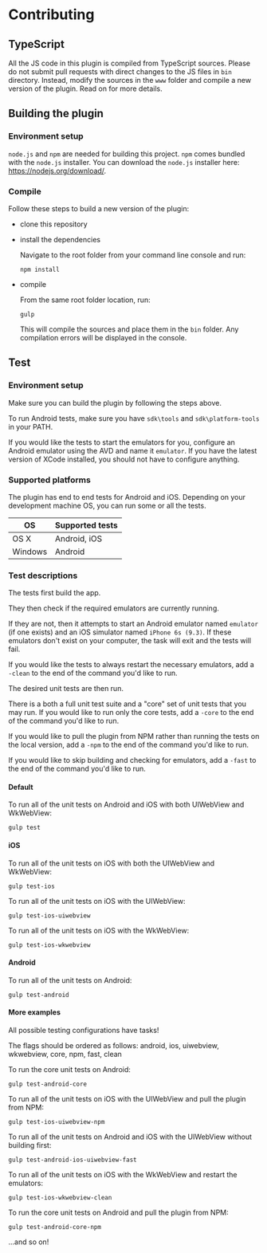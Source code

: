 # Contributing

## TypeScript

All the JS code in this plugin is compiled from TypeScript sources. Please do not submit pull requests with direct changes to the JS files in ```bin``` directory.
Instead, modify the sources in the ```www``` folder and compile a new version of the plugin. Read on for more details.

## Building the plugin

### Environment setup

```node.js``` and ```npm``` are needed for building this project. ```npm``` comes bundled with the ```node.js``` installer. You can download the ```node.js``` installer here: https://nodejs.org/download/. 

### Compile

Follow these steps to build a new version of the plugin:
- clone this repository
- install the dependencies

	Navigate to the root folder from your command line console and run:
	```
	npm install
	```
- compile

	From the same root folder location, run:
	```
	gulp
	```
	This will compile the sources and place them in the ```bin``` folder. Any compilation errors will be displayed in the console.

## Test

### Environment setup

Make sure you can build the plugin by following the steps above.

To run Android tests, make sure you have ```sdk\tools``` and  ```sdk\platform-tools``` in your PATH.

If you would like the tests to start the emulators for you, configure an Android emulator using the AVD and name it ```emulator```.
If you have the latest version of XCode installed, you should not have to configure anything.

### Supported platforms

The plugin has end to end tests for Android and iOS. Depending on your development machine OS, you can run some or all the tests.

OS            | Supported tests
------------- | -------------
OS X          | Android, iOS
Windows       | Android

### Test descriptions

The tests first build the app.

They then check if the required emulators are currently running.

If they are not, then it attempts to start an Android emulator named ```emulator``` (if one exists) and an iOS simulator named ```iPhone 6s (9.3)```. If these emulators don't exist on your computer, the task will exit and the tests will fail.

If you would like the tests to always restart the necessary emulators, add a ```-clean``` to the end of the command you'd like to run.

The desired unit tests are then run.

There is a both a full unit test suite and a "core" set of unit tests that you may run. If you would like to run only the core tests, add a ```-core``` to the end of the command you'd like to run.

If you would like to pull the plugin from NPM rather than running the tests on the local version, add a ```-npm``` to the end of the command you'd like to run.

If you would like to skip building and checking for emulators, add a ```-fast``` to the end of the command you'd like to run.

#### Default

To run all of the unit tests on Android and iOS with both UIWebView and WkWebView:
```
gulp test
```

#### iOS

To run all of the unit tests on iOS with both the UIWebView and WkWebView:
```
gulp test-ios
```

To run all of the unit tests on iOS with the UIWebView:
```
gulp test-ios-uiwebview
```

To run all of the unit tests on iOS with the WkWebView:
```
gulp test-ios-wkwebview
```

#### Android

To run all of the unit tests on Android:
```
gulp test-android
```

#### More examples

All possible testing configurations have tasks!

The flags should be ordered as follows:
android, ios, uiwebview, wkwebview, core, npm, fast, clean

To run the core unit tests on Android:
```
gulp test-android-core
```

To run all of the unit tests on iOS with the UIWebView and pull the plugin from NPM:
```
gulp test-ios-uiwebview-npm
```

To run all of the unit tests on Android and iOS with the UIWebView without building first:
```
gulp test-android-ios-uiwebview-fast
```

To run all of the unit tests on iOS with the WkWebView and restart the emulators:
```
gulp test-ios-wkwebview-clean
```

To run the core unit tests on Android and pull the plugin from NPM:
```
gulp test-android-core-npm
```

...and so on!